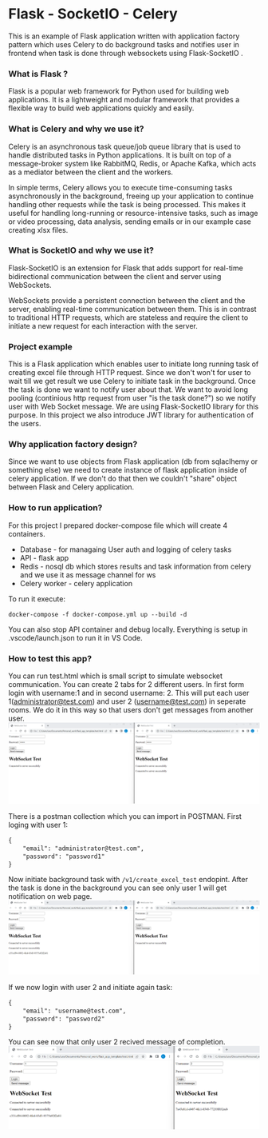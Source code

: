 # Flask - SocketIO - Celery
This is an example of Flask application written with application factory pattern which uses Celery to do background tasks and notifies user in frontend when task is done through websockets using Flask-SocketIO .

### What is Flask ?
Flask is a popular web framework for Python used for building web applications. It is a lightweight and modular framework that provides a flexible way to build web applications quickly and easily.

### What is Celery and why we use it?
Celery is an asynchronous task queue/job queue library that is used to handle distributed tasks in Python applications. It is built on top of a message-broker system like RabbitMQ, Redis, or Apache Kafka, which acts as a mediator between the client and the workers.

In simple terms, Celery allows you to execute time-consuming tasks asynchronously in the background, freeing up your application to continue handling other requests while the task is being processed. This makes it useful for handling long-running or resource-intensive tasks, such as image or video processing, data analysis, sending emails or in our example case creating xlsx files.

### What is SocketIO and why we use it?
Flask-SocketIO is an extension for Flask that adds support for real-time bidirectional communication between the client and server using WebSockets.

WebSockets provide a persistent connection between the client and the server, enabling real-time communication between them. This is in contrast to traditional HTTP requests, which are stateless and require the client to initiate a new request for each interaction with the server.

### Project example
This is a Flask application which enables user to initiate long running task of creating excel file through HTTP request. Since we don't won't for user to wait till we get result we use Celery to initiate task in the background. Once the task is done we want to notify user about that. We want to avoid long pooling (continious http request from user "is the task done?") so we notify user with Web Socket message. We are using Flask-SocketIO library for this purpose. 
In this project we also introduce JWT library for authentication of the users.

### Why application factory design?
Since we want to use objects from Flask application (db from sqlaclhemy or something else) we need to create instance of flask application inside of celery application. If we don't do that then we couldn't "share" object between Flask and Celery application.

### How to run application?
For this project I prepared docker-compose file which will create 4 containers.
- Database - for managaing User auth and logging of celery tasks
- API - flask app
- Redis - nosql db which stores results and task information from celery and we use it as message channel for ws
- Celery worker - celery application

To run it execute:
```
docker-compose -f docker-compose.yml up --build -d
```

You can also stop API container and debug locally. Everything is setup in .vscode/launch.json to run it in VS Code.

### How to test this app?
You can run test.html which is small script to simulate websocket communication.
You can create 2 tabs for 2 different users.
In first form login with username:1  and in second username: 2. This will put each user 1(administrator@test.com) and  user 2 (username@test.com) in seperate rooms. We do it in this way so that users don't get messages from another user.
![Alt text](./logging_in.png?raw=true "Initial screen")

There is a postman collection which you can import in POSTMAN.
First loging with user 1:
```
{
    "email": "administrator@test.com",
    "password": "password1"
}
```
Now initiate background task with ```/v1/create_excel_test``` endopint.
After the task is done in the background you can see only user 1 will get notification on web page.
![Alt text](./task_1.png?raw=true "Task 1")

If we now login with user 2 and initiate again task:
```
{
    "email": "username@test.com",
    "password": "password2"
}
```
You can see now that only user 2 recived message of completion.
![Alt text](./task_2.png?raw=true "Task 2")


